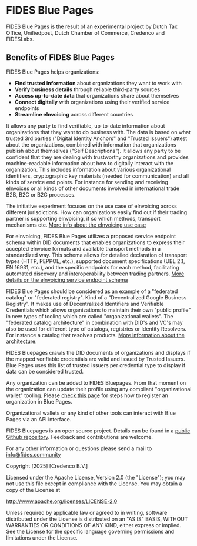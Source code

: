 # FIDES Blue Pages

FIDES Blue Pages is the result of an experimental project by Dutch Tax Office,
Unifiedpost, Dutch Chamber of Commerce, Credenco and FIDESLabs.

## Benefits of FIDES Blue Pages

FIDES Blue Pages helps organizations:
* **Find trusted information** about organizations they want to work with
* **Verify business details** through reliable third-party sources
* **Access up-to-date data** that organizations share about themselves
* **Connect digitally** with organizations using their verified service endpoints
* **Streamline eInvoicing** across different countries

It allows any party to find verifiable, up-to-date information about organizations
that they want to do business with. The data is based on what trusted 3rd
parties ("Digital Identity Anchors" and "Trusted Issuers") attest about the
organizations, combined with information that organizations publish about
themselves ("Self Descriptions"). It allows any party to be confident that they are
dealing with trustworthy organizations and provides machine-readable information
about how to digitally interact with the organization. This includes
information about various organizational identifiers, cryptographic key
materials (needed for communication) and all kinds of service end points. For
instance for sending and receiving eInvoices or all kinds of other documents
involved in international trade B2B, B2C or B2G processes.

The initiative experiment focuses on the use case of eInvoicing across
different jurisdictions. How can organizations easily find out if their trading partner
is supporting eInvoicing, if so which methods, transport mechanisms etc. [More info
about the eInvoicing use case](use-case-discovery.md)

For eInvoicing, FIDES Blue Pages utilizes a proposed service endpoint schema within DID documents 
that enables organizations to express their accepted eInvoice formats and available transport 
methods in a standardized way. This schema allows for detailed declaration of transport types 
(HTTP, PEPPOL, etc.), supported document specifications (UBL 2.1, EN 16931, etc.), and the 
specific endpoints for each method, facilitating automated discovery and interoperability 
between trading partners. [More details on the eInvoicing service endpoint schema](service_endpoint_einvoice.md)

FIDES Blue Pages should be considered as an example of a "federated catalog" or
"federated registry". Kind of a "Decentralized Google Business Registry". It
makes use of Decentralized Identifiers and Verifiable Credentials which allows
organizations to maintain their own "public profile" in new types of tooling
which are called "organizational wallets". The "federated catalog architecture"
in combination with DID's and VC's may also be used for different type of
catalogs, registries or Identity Resolvers. For instance a catalog that
resolves products. [More information about the architecture](javascript:void(0)).

FIDES Bluepages crawls the DID documents of organizations and displays if the
mapped verifiable credentials are valid and issued by Trusted Issuers. Blue
Pages uses this list of trusted issuers per credential type to display if data
can be considered trusted.

Any organization can be added to FIDES Bluepages. From that moment on the
organization can update their profile using any compliant "organizational
wallet" tooling. Please [check this page](javascript:void(0)) for steps how to register an
organization in Blue Pages.

Organizational wallets or any kind of other tools can interact with Blue Pages
via an API interface.

FIDES Bluepages is an open source project. Details can be found in a [public
Github repository](javascript:void(0)). Feedback and contributions are welcome.

For any other information or questions please send a mail to info@fides.community

Copyright [2025] [Credenco B.V.]

Licensed under the Apache License, Version 2.0 (the "License");
you may not use this file except in compliance with the License.
You may obtain a copy of the License at

http://www.apache.org/licenses/LICENSE-2.0

Unless required by applicable law or agreed to in writing, software
distributed under the License is distributed on an "AS IS" BASIS,
WITHOUT WARRANTIES OR CONDITIONS OF ANY KIND, either express or implied.
See the License for the specific language governing permissions and
limitations under the License.